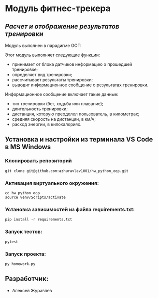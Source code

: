 # Модуль фитнес-трекера
## _Расчет и отображение результатов тренировки_
Модуль выполнен в парадигме ООП

Этот модуль выполняет следующие функции:
- принимает от блока датчиков информацию о прошедшей тренировке;
- определяет вид тренировки;
- рассчитывает результаты тренировки;
- выводит информационное сообщение о результатах тренировки.

Информационное сообщение включает такие данные:
- тип тренировки (бег, ходьба или плавание);
- длительность тренировки;
- дистанция, которую преодолел пользователь, в километрах;
- средняя скорость на дистанции, в км/ч;
- расход энергии, в килокалориях.
## Установка и настройки из терминала VS Code в MS Windows
### Клонировать репозиторий
```
git clone git@github.com:azhuravlev1001/hw_python_oop.git
```
### Активация виртуального окружения:
```
cd hw_python_oop
source venv/Scripts/activate
```
### Установка зависимостей из файла requirements.txt:
```
pip install -r requirements.txt
```
### Запуск тестов:
```
pytest
```
### Запуск проекта:
```
py homework.py
```
## Разработчик:
- Алексей Журавлев
